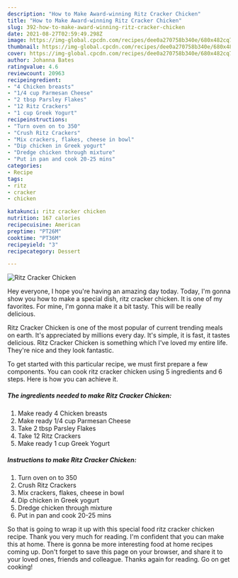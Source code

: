 ```yaml
---
description: "How to Make Award-winning Ritz Cracker Chicken"
title: "How to Make Award-winning Ritz Cracker Chicken"
slug: 392-how-to-make-award-winning-ritz-cracker-chicken
date: 2021-08-27T02:59:49.298Z
image: https://img-global.cpcdn.com/recipes/dee0a270758b340e/680x482cq70/ritz-cracker-chicken-recipe-main-photo.jpg
thumbnail: https://img-global.cpcdn.com/recipes/dee0a270758b340e/680x482cq70/ritz-cracker-chicken-recipe-main-photo.jpg
cover: https://img-global.cpcdn.com/recipes/dee0a270758b340e/680x482cq70/ritz-cracker-chicken-recipe-main-photo.jpg
author: Johanna Bates
ratingvalue: 4.6
reviewcount: 20963
recipeingredient:
- "4 Chicken breasts"
- "1/4 cup Parmesan Cheese"
- "2 tbsp Parsley Flakes"
- "12 Ritz Crackers"
- "1 cup Greek Yogurt"
recipeinstructions:
- "Turn oven on to 350"
- "Crush Ritz Crackers"
- "Mix crackers, flakes, cheese in bowl"
- "Dip chicken in Greek yogurt"
- "Dredge chicken through mixture"
- "Put in pan and cook 20-25 mins"
categories:
- Recipe
tags:
- ritz
- cracker
- chicken

katakunci: ritz cracker chicken 
nutrition: 167 calories
recipecuisine: American
preptime: "PT26M"
cooktime: "PT36M"
recipeyield: "3"
recipecategory: Dessert

---
```



![Ritz Cracker Chicken](https://img-global.cpcdn.com/recipes/dee0a270758b340e/680x482cq70/ritz-cracker-chicken-recipe-main-photo.jpg)

Hey everyone, I hope you're having an amazing day today. Today, I'm gonna show you how to make a special dish, ritz cracker chicken. It is one of my favorites. For mine, I'm gonna make it a bit tasty. This will be really delicious.



Ritz Cracker Chicken is one of the most popular of current trending meals on earth. It's appreciated by millions every day. It's simple, it is fast, it tastes delicious. Ritz Cracker Chicken is something which I've loved my entire life. They're nice and they look fantastic.


To get started with this particular recipe, we must first prepare a few components. You can cook ritz cracker chicken using 5 ingredients and 6 steps. Here is how you can achieve it.

<!--inarticleads1-->

##### The ingredients needed to make Ritz Cracker Chicken:

1. Make ready 4 Chicken breasts
1. Make ready 1/4 cup Parmesan Cheese
1. Take 2 tbsp Parsley Flakes
1. Take 12 Ritz Crackers
1. Make ready 1 cup Greek Yogurt




<!--inarticleads2-->

##### Instructions to make Ritz Cracker Chicken:

1. Turn oven on to 350
1. Crush Ritz Crackers
1. Mix crackers, flakes, cheese in bowl
1. Dip chicken in Greek yogurt
1. Dredge chicken through mixture
1. Put in pan and cook 20-25 mins




So that is going to wrap it up with this special food ritz cracker chicken recipe. Thank you very much for reading. I'm confident that you can make this at home. There is gonna be more interesting food at home recipes coming up. Don't forget to save this page on your browser, and share it to your loved ones, friends and colleague. Thanks again for reading. Go on get cooking!
